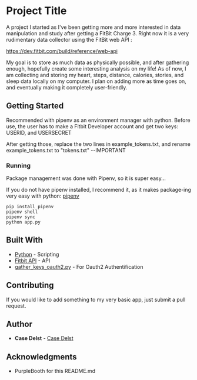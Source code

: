 # Project Title

A project I started as I've been getting more and more interested in data manipulation and study after getting a FitBit Charge 3.  Right now it is a very rudimentary data collector using the FitBit web API :

https://dev.fitbit.com/build/reference/web-api

My goal is to store as much data as physically possible, and after gathering enough, hopefully create some interesting analysis on my life!  As of now, I am collecting and storing my heart, steps, distance, calories, stories, and sleep data locally on my computer.  I plan on adding more as time goes on, and eventually making it completely user-friendly.  

## Getting Started

Recommended with pipenv as an environment manager with python.  Before use, the user has to make a Fitbit Developer account and get two keys:
USERID, and USERSECRET

After getting those, replace the two lines in example_tokens.txt, and rename example_tokens.txt to "tokens.txt" --IMPORTANT

### Running

Package management was done with Pipenv, so it is super easy...

If you do not have pipenv installed, I recommend it, as it makes package-ing very easy with python: [pipenv](https://github.com/pypa/pipenv)

```
pip install pipenv
pipenv shell
pipenv sync
python app.py
```

## Built With

* [Python](https://www.python.org) - Scripting
* [Fitbit API](https://github.com/orcasgit/python-fitbit) - API
* [gather_keys_oauth2.py](https://github.com/orcasgit/python-fitbit/blob/master/gather_keys_oauth2.py) - For Oauth2 Authentification

## Contributing

If you would like to add something to my very basic app, just submit a pull request. 

## Author

* **Case Delst** - [Case Delst](https://github.com/CaseDelst)

## Acknowledgments

* PurpleBooth for this README.md

